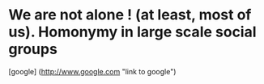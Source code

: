 # We are not alone ! (at least, most of us). Homonymy in large scale social groups 


[google] (http://www.google.com "link to google")
